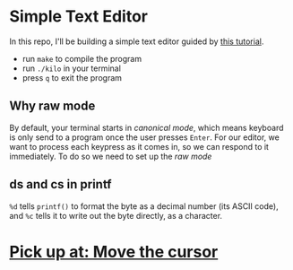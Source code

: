 # Simple Text Editor

In this repo, I'll be building a simple text editor guided by [this tutorial](https://viewsourcecode.org/snaptoken/kilo/).

* run `make` to compile the program
* run `./kilo` in your terminal
* press `q` to exit the program

## Why raw mode

By default, your terminal starts in *canonical mode*, which means keyboard is only send to a program once the user presses `Enter`. For our editor, we want to process each keypress as it comes in, so we can respond to it immediately. To do so we need to set up the *raw mode*


## ds and cs in printf

`%d` tells `printf()` to format the byte as a decimal number (its ASCII code), and `%c` tells it to write out the byte directly, as a character.


# [Pick up at: Move the cursor](https://viewsourcecode.org/snaptoken/kilo/03.rawInputAndOutput.html)

